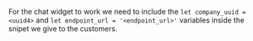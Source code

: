 For the chat widget to work we need to include the `let company_uuid = <uuid4>` and `let endpoint_url = '<endpoint_url>'` variables inside the snipet we give to the customers.
 
